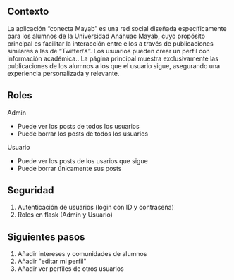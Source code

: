 
## Contexto
La aplicación “conecta Mayab” es una red social diseñada específicamente para los alumnos de la Universidad Anáhuac Mayab, cuyo propósito principal es facilitar la interacción entre ellos a través de publicaciones similares a las de “Twitter/X”. Los usuarios pueden crear un perfil con información académica.. La página principal muestra exclusivamente las publicaciones de los alumnos a los que el usuario sigue, asegurando una experiencia personalizada y relevante.


## Roles
Admin
* Puede ver los posts de todos los usuarios
* Puede borrar los posts de todos los usuarios

Usuario
* Puede ver los posts de los usarios que sigue
* Puede borrar únicamente sus posts

## Seguridad
1. Autenticación de usuarios (login con ID y contraseña)
2. Roles en flask (Admin y Usuario)

## Siguientes pasos
1. Añadir intereses y comunidades de alumnos
2. Añadir "editar mi perfil"
3. Añadir ver perfiles de otros usuarios